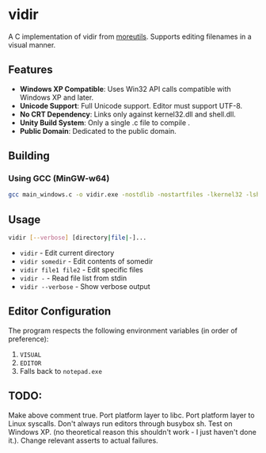 # vidir

A C implementation of vidir from [moreutils](https://joeyh.name/code/moreutils/). Supports editing filenames in a visual manner.

## Features

- **Windows XP Compatible**: Uses Win32 API calls compatible with Windows XP and later.
- **Unicode Support**: Full Unicode support. Editor must support UTF-8.
- **No CRT Dependency**: Links only against kernel32.dll and shell.dll.
- **Unity Build System**: Only a single .c file to compile .
- **Public Domain**: Dedicated to the public domain.

## Building

### Using GCC (MinGW-w64)
```sh
gcc main_windows.c -o vidir.exe -nostdlib -nostartfiles -lkernel32 -lshell32
```

## Usage

```sh
vidir [--verbose] [directory|file|-]...
```

- `vidir` - Edit current directory
- `vidir somedir` - Edit contents of somedir
- `vidir file1 file2` - Edit specific files
- `vidir -` - Read file list from stdin
- `vidir --verbose` - Show verbose output

## Editor Configuration

The program respects the following environment variables (in order of preference):
1. `VISUAL`
2. `EDITOR`
3. Falls back to `notepad.exe`

## TODO:
Make above comment true.
Port platform layer to libc.
Port platform layer to Linux syscalls.
Don't always run editors through busybox sh.
Test on Windows XP. (no theoretical reason this shouldn't work - I just haven't done it.).
Change relevant asserts to actual failures.